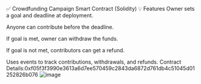 ✅ Crowdfunding Campaign Smart Contract (Solidity)
💡 Features
Owner sets a goal and deadline at deployment.

Anyone can contribute before the deadline.

If goal is met, owner can withdraw the funds.

If goal is not met, contributors can get a refund.

Uses events to track contributions, withdrawals, and refunds.
Contract Details:0xf05f3f3990e3613a6d7ee570459c2843da6872d761db4c51045d01252826b076
![image](https://github.com/user-attachments/assets/3d0d4837-1e0a-45b7-bf8f-8eebddc2b439)

